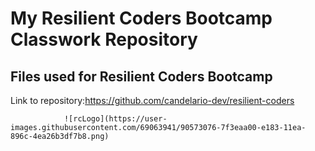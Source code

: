 # My Resilient Coders Bootcamp Classwork Repository
## Files used for Resilient Coders Bootcamp

Link to repository:https://github.com/candelario-dev/resilient-coders

                ![rcLogo](https://user-images.githubusercontent.com/69063941/90573076-7f3eaa00-e183-11ea-896c-4ea26b3df7b8.png)
